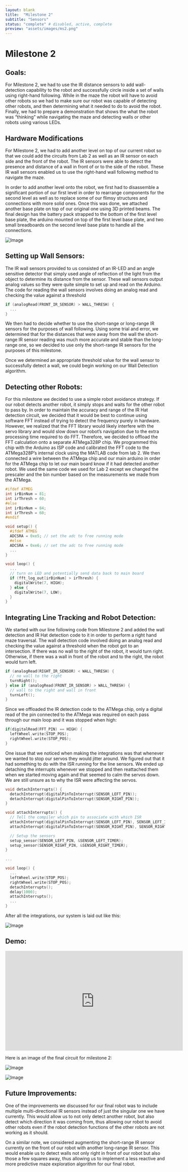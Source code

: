```yaml
---
layout: blank
title:  "Milestone 2"
subtitle: "Sensors"
status: "complete" # disabled, active, complete
preview: "assets/images/ms2.png"
---
```


# Milestone 2

## Goals:

For Milestone 2, we had to use the IR distance sensors to add wall-detection capability to the robot and successfully circle inside a set of walls using right-hand following. While in the maze the robot will have to avoid other robots so we had to make sure our robot was capable of detecting other robots, and then determining what it needed to do to avoid the robot. Finally, we had to prepare a demonstration that shows the what the robot was “thinking” while navigating the maze and detecting walls or other robots using various LEDs.


## Hardware Modifications

For Milestone 2, we had to add another level on top of our current robot so that we could add the circuits from Lab 2 as well as an IR sensor on each side and the front of the robot. The IR sensors were able to detect the presence and distance of a wall in front of or to the side of the robot. These IR wall sensors enabled us to use the right-hand wall following method to navigate the maze.

In order to add another level onto the robot, we first had to disassemble a significant portion of our first level in order to rearrange components for the second level as well as to replace some of our flimsy structures and connections with more solid ones. Once this was done, we attached another base plate on top of our original one using 3D printed beams. The final design has the battery pack strapped to the bottom of the first level base plate, the arduino mounted on top of the first level base plate, and two small breadboards on the second level base plate to handle all the connections.

![Image](milestones/milestone2/images/m2_4.jpg)

## Setting up Wall Sensors:

The IR wall sensors provided to us consisted of an IR-LED and an angle sensitive detector that simply used angle of reflection of the light from the object to determine its distance from the sensor. These wall sensors output analog values so they were quite simple to set up and read on the Arduino. The code for reading the wall sensors involves doing an analog read and checking the value against a threshold

```cpp
if (analogRead(FRONT_IR_SENSOR) > WALL_THRESH) {
  ...
}
```

We then had to decide whether to use the short-range or long-range IR sensors for the purposes of wall following. Using some trial and error, we determined that for the distances that were away from the wall the short-range IR sensor reading was much more accurate and stable than the long-range one, so we decided to use only the short-range IR sensors for the purposes of this milestone.

Once we determined an appropriate threshold value for the wall sensor to successfully detect a wall, we could begin working on our Wall Detection algorithm.

## Detecting other Robots:

For this milestone we decided to use a simple robot avoidance strategy. If our robot detects another robot, it simply stops and waits for the other robot to pass by. In order to maintain the accuracy and range of the IR Hat detection circuit, we decided that it would be best to continue using software FFT instead of trying to detect the frequency purely in hardware. However, we realized that the FFT library would likely interfere with the servo library and would slow down our robot’s navigation due to the extra processing time required to do FFT. Therefore, we decided to offload the FFT calculation onto a separate ATMega328P chip. We programmed this chip with the Arduino as ISP code and calibrated the FFT code to the ATMega328P’s internal clock using the MATLAB code from lab 2. We then connected a wire between the ATMega chip and our main arduino in order for the ATMega chip to let our main board know if it had detected another robot. We used the same code we used for Lab 2 except we changed the prescaler and the bin number based on the measurements we made from the ATMega.

```cpp
#ifdef ATMEG
int irBinNum = 81;
int irThresh = 60;
#else
int irBinNum = 84;
int irThresh = 60;
#endif

void setup() {
  #ifdef ATMEG
  ADCSRA = 0xe5; // set the adc to free running mode
  #else
  ADCSRA = 0xe6; // set the adc to free running mode
  ...
}

void loop() {
  ...
  // turn on LED and potentially send data back to main board
  if (fft_log_out[irBinNum] > irThresh) {
    digitalWrite(7, HIGH);
  } else {
    digitalWrite(7, LOW);  
  }
}
```

## Integrating Line Tracking and Robot Detection:

We started with our line following code from Milestone 2 and added the wall detection and IR Hat detection code to it in order to perform a right hand maze traversal. The wall detection code involved doing an analog read and checking the value against a threshold when the robot got to an intersection. If there was no wall to the right of the robot, it would turn right. Otherwise, if there was a wall in front of the robot and to the right, the robot would turn left.

```cpp
if (analogRead(RIGHT_IR_SENSOR) < WALL_THRESH) {
  // no wall to the right
  turnRight();
} else if (analogRead(FRONT_IR_SENSOR) > WALL_THRESH) {
  // wall to the right and wall in front
  turnLeft();
}
```

Since we offloaded the IR detection code to the ATMega chip, only a digital read of the pin connected to the ATMega was required on each pass through our main loop and it was stopped when high:

```cpp
if(digitalRead(FFT_PIN) == HIGH) {
  leftWheel.write(STOP_POS);
  rightWheel.write(STOP_POS);
}
```

One issue that we noticed when making the integrations was that whenever we wanted to stop our servos they would jitter around. We figured out that it had something to do with the ISR running for the line sensors. We ended up detaching the interrupts whenever we stopped and then reattached them when we started moving again and that seemed to calm the servos down. We are still unsure as to why the ISR were affecting the servos.

```cpp
void detachInterrupts() {
  detachInterrupt(digitalPinToInterrupt(SENSOR_LEFT_PIN));
  detachInterrupt(digitalPinToInterrupt(SENSOR_RIGHT_PIN));
}

void attachInterrupts() {
  // Tell the compiler which pin to associate with which ISR
  attachInterrupt(digitalPinToInterrupt(SENSOR_LEFT_PIN), SENSOR_LEFT_ISR, LOW);
  attachInterrupt(digitalPinToInterrupt(SENSOR_RIGHT_PIN), SENSOR_RIGHT_ISR, LOW);

  // Setup the sensors
  setup_sensor(SENSOR_LEFT_PIN, &SENSOR_LEFT_TIMER);
  setup_sensor(SENSOR_RIGHT_PIN, &SENSOR_RIGHT_TIMER);
}

...

void loop() {
  ...
  leftWheel.write(STOP_POS);
  rightWheel.write(STOP_POS);
  detachInterrupts();
  delay(1000);
  attachInterrupts();
  ...
}
```

After all the integrations, our system is laid out like this:

![Image](milestones/milestone2/images/block_dgrm.png)

## Demo:

<iframe width="560" height="315" src="https://www.youtube.com/embed/DNPShllTkOQ" frameborder="0" allow="autoplay; encrypted-media" allowfullscreen></iframe>

Here is an image of the final circuit for milestone 2:

![Image](milestones/milestone2/images/m2_1.jpg)

![Image](milestones/milestone2/images/m2_2.jpg)

## Future Improvements:

One of the improvements we discussed for our final robot was to include multiple multi-directional IR sensors instead of just the singular one we have currently. This would allow us to not only detect another robot, but also detect which direction it was coming from, thus allowing our robot to avoid other robots even if the robot detection functions of the other robots are not working as it should.

On a similar note, we considered augmenting the short-range IR sensor currently on the front of our robot with another long-range IR sensor. This would enable us to detect walls not only right in front of our robot but also those a few squares away, thus allowing us to implement a less reactive and more predictive maze exploration algorithm for our final robot.
